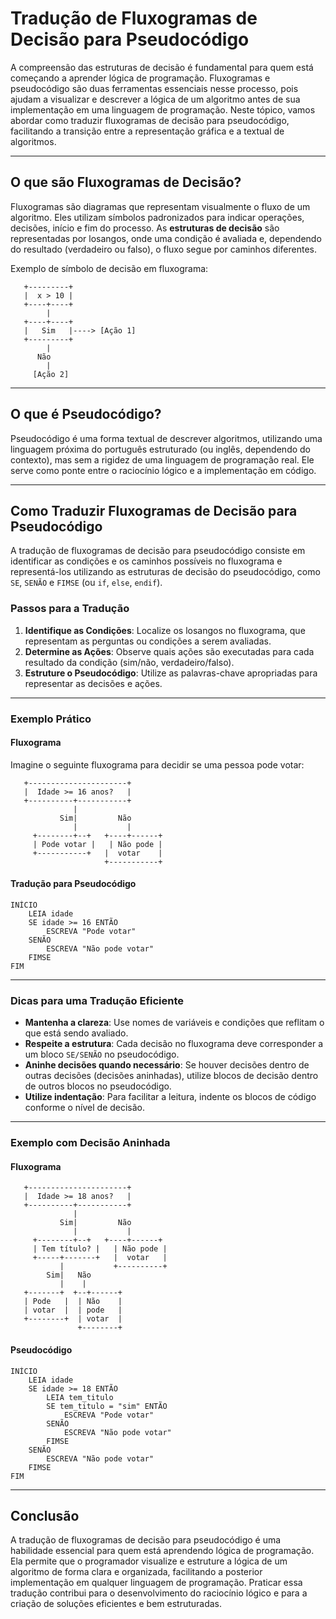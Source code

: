 # Tradução de Fluxogramas de Decisão para Pseudocódigo

A compreensão das estruturas de decisão é fundamental para quem está começando a aprender lógica de programação. Fluxogramas e pseudocódigo são duas ferramentas essenciais nesse processo, pois ajudam a visualizar e descrever a lógica de um algoritmo antes de sua implementação em uma linguagem de programação. Neste tópico, vamos abordar como traduzir fluxogramas de decisão para pseudocódigo, facilitando a transição entre a representação gráfica e a textual de algoritmos.

---

## O que são Fluxogramas de Decisão?

Fluxogramas são diagramas que representam visualmente o fluxo de um algoritmo. Eles utilizam símbolos padronizados para indicar operações, decisões, início e fim do processo. As **estruturas de decisão** são representadas por losangos, onde uma condição é avaliada e, dependendo do resultado (verdadeiro ou falso), o fluxo segue por caminhos diferentes.

Exemplo de símbolo de decisão em fluxograma:

```
   +---------+
   |  x > 10 |
   +----+----+
        |
   +----+----+
   |   Sim   |----> [Ação 1]
   +---------+
        |
      Não
        |
     [Ação 2]
```

---

## O que é Pseudocódigo?

Pseudocódigo é uma forma textual de descrever algoritmos, utilizando uma linguagem próxima do português estruturado (ou inglês, dependendo do contexto), mas sem a rigidez de uma linguagem de programação real. Ele serve como ponte entre o raciocínio lógico e a implementação em código.

---

## Como Traduzir Fluxogramas de Decisão para Pseudocódigo

A tradução de fluxogramas de decisão para pseudocódigo consiste em identificar as condições e os caminhos possíveis no fluxograma e representá-los utilizando as estruturas de decisão do pseudocódigo, como `SE`, `SENÃO` e `FIMSE` (ou `if`, `else`, `endif`).

### Passos para a Tradução

1. **Identifique as Condições**: Localize os losangos no fluxograma, que representam as perguntas ou condições a serem avaliadas.
2. **Determine as Ações**: Observe quais ações são executadas para cada resultado da condição (sim/não, verdadeiro/falso).
3. **Estruture o Pseudocódigo**: Utilize as palavras-chave apropriadas para representar as decisões e ações.

---

### Exemplo Prático

#### Fluxograma

Imagine o seguinte fluxograma para decidir se uma pessoa pode votar:

```
   +----------------------+
   |  Idade >= 16 anos?   |
   +----------+-----------+
              |
           Sim|         Não
              |           |
     +--------+--+   +----+------+
     | Pode votar |   | Não pode |
     +-----------+   |  votar    |
                     +-----------+
```

#### Tradução para Pseudocódigo

```pseudocode
INÍCIO
    LEIA idade
    SE idade >= 16 ENTÃO
        ESCREVA "Pode votar"
    SENÃO
        ESCREVA "Não pode votar"
    FIMSE
FIM
```

---

### Dicas para uma Tradução Eficiente

- **Mantenha a clareza**: Use nomes de variáveis e condições que reflitam o que está sendo avaliado.
- **Respeite a estrutura**: Cada decisão no fluxograma deve corresponder a um bloco `SE/SENÃO` no pseudocódigo.
- **Aninhe decisões quando necessário**: Se houver decisões dentro de outras decisões (decisões aninhadas), utilize blocos de decisão dentro de outros blocos no pseudocódigo.
- **Utilize indentação**: Para facilitar a leitura, indente os blocos de código conforme o nível de decisão.

---

### Exemplo com Decisão Aninhada

#### Fluxograma

```
   +----------------------+
   |  Idade >= 18 anos?   |
   +----------+-----------+
              |
           Sim|         Não
              |           |
     +--------+--+   +----+------+
     | Tem título? |   | Não pode |
     +-----+-------+   |  votar   |
           |           +----------+
        Sim|   Não
           |    |
   +-------+  +--+------+
   | Pode   |  | Não    |
   | votar  |  | pode   |
   +--------+  | votar  |
               +--------+
```

#### Pseudocódigo

```pseudocode
INÍCIO
    LEIA idade
    SE idade >= 18 ENTÃO
        LEIA tem_titulo
        SE tem_titulo = "sim" ENTÃO
            ESCREVA "Pode votar"
        SENÃO
            ESCREVA "Não pode votar"
        FIMSE
    SENÃO
        ESCREVA "Não pode votar"
    FIMSE
FIM
```

---

## Conclusão

A tradução de fluxogramas de decisão para pseudocódigo é uma habilidade essencial para quem está aprendendo lógica de programação. Ela permite que o programador visualize e estruture a lógica de um algoritmo de forma clara e organizada, facilitando a posterior implementação em qualquer linguagem de programação. Praticar essa tradução contribui para o desenvolvimento do raciocínio lógico e para a criação de soluções eficientes e bem estruturadas.